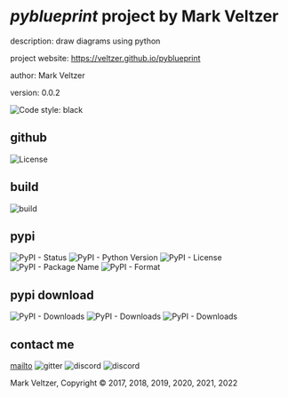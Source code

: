 # *pyblueprint* project by Mark Veltzer

description: draw diagrams using python

project website: https://veltzer.github.io/pyblueprint

author: Mark Veltzer

version: 0.0.2

![Code style: black](https://img.shields.io/badge/code%20style-black-000000.svg)

## github

![License](https://img.shields.io/github/license/veltzer/pytconf)

## build

![build](https://github.com/veltzer/pyblueprint/workflows/build/badge.svg)

## pypi

![PyPI - Status](https://img.shields.io/pypi/status/pyblueprint)
![PyPI - Python Version](https://img.shields.io/pypi/pyversions/pyblueprint)
![PyPI - License](https://img.shields.io/pypi/l/pyblueprint)
![PyPI - Package Name](https://img.shields.io/pypi/v/pyblueprint)
![PyPI - Format](https://img.shields.io/pypi/format/pyblueprint)

## pypi download

![PyPI - Downloads](https://img.shields.io/pypi/dd/pyblueprint)
![PyPI - Downloads](https://img.shields.io/pypi/dw/pyblueprint)
![PyPI - Downloads](https://img.shields.io/pypi/dm/pyblueprint)



## contact me
[mailto](mailto:mark.veltzer@gmail.com)
![gitter](https://img.shields.io/gitter/room/veltzer/mark.veltzer)
![discord](https://img.shields.io/discord/719336281624281119)
![discord](https://img.shields.io/discord/719336282194444302)

Mark Veltzer, Copyright © 2017, 2018, 2019, 2020, 2021, 2022
